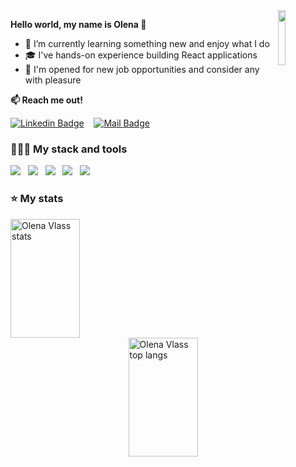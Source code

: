 
<img align="right" width="15%" src="https://github.com/ElenVlass/ElenVlass/assets/72293912/ad1a199a-ccec-4f7e-9139-149ba2fa6ba6"/>

**Hello world, my name is Olena 👋**

- 🌱 I’m currently learning something new and enjoy what I do
- 🎓 I've hands-on experience building React applications
- 💼 I'm opened for new job opportunities and consider any with pleasure
  
**:mailbox:  Reach me out!**

[![Linkedin Badge](https://img.shields.io/badge/-Olena_Vlasenko-0e76a8?style=flat&labelColor=0e76a8&logo=linkedin&logoColor=white)](https://www.linkedin.com/in/elena-vlass/)&nbsp;&nbsp;&nbsp;
[![Mail Badge](https://img.shields.io/badge/-Olena_Vlasenko-c0392b?style=flat&labelColor=c0392b&logo=gmail&logoColor=white)](mailto:olefelena@gmail.com)&nbsp;&nbsp;&nbsp;

### 👨🏻‍💻 My stack and tools

<img  src="https://readme-components.vercel.app/api?component=logo&fill=linear-gradient%28to%20right%2C%20%23c31432%2C%20%23240b36%29&logo=typeScript&svgfill=2d79c7">&nbsp;&nbsp;&nbsp;<img  src="https://readme-components.vercel.app/api?component=logo&fill=linear-gradient%28to%20right%2C%20%23c31432%2C%20%23240b36%29&logo=javaScript&svgfill=f6df1c">&nbsp;&nbsp;&nbsp;<img  src="https://readme-components.vercel.app/api?component=logo&fill=linear-gradient%28to%20right%2C%20%23c31432%2C%20%23240b36%29&logo=react&animation=spin&svgfill=15d8fe">&nbsp;&nbsp;&nbsp;<img  src="https://readme-components.vercel.app/api?component=logo&fill=linear-gradient%28to%20right%2C%20%23c31432%2C%20%23240b36%29&logo=node.js&svgfill=659b60">&nbsp;&nbsp;&nbsp;<img  src="https://readme-components.vercel.app/api?component=logo&fill=linear-gradient%28to%20right%2C%20%23c31432%2C%20%23240b36%29&logo=gatsby&svgfill=663399">&nbsp;&nbsp;&nbsp;
<!-- <img  src="https://readme-components.vercel.app/api?component=logo&fill=linear-gradient%28to%20right%2C%20%23c31432%2C%20%23240b36%29&logo=CSS3&svgfill=028dd1">&nbsp;&nbsp;&nbsp;<img  src="https://readme-components.vercel.app/api?component=logo&fill=black&logo=webpack&svgfill=8ed5fa"&nbsp;&nbsp;&nbsp;
<img src="images/javascript.png" width="80">&nbsp;&nbsp;&nbsp;<img src="images/typescript.svg" width="80">&nbsp;&nbsp;&nbsp;<img src="images/react.png" width="80">&nbsp;&nbsp;&nbsp;<img src="images/node-js.svg" width="80">&nbsp;&nbsp;&nbsp;<img src="images/gatsby.png" width="80">&nbsp;&nbsp;&nbsp;<img src="images/html.png" width="80">&nbsp;&nbsp;&nbsp;<img src="images/css.png" width="80">&nbsp;&nbsp;&nbsp;<img src="https://github.com/ElenVlass/ElenVlass/assets/72293912/40450b9c-0465-4dca-91a8-a54ae9dd8d7a" width="80">&nbsp;&nbsp;&nbsp;<img src="https://github.com/ElenVlass/ElenVlass/assets/72293912/abb23d9e-41d0-46ec-bba3-4a6c887f09ae" width="70"> > -->


### ⭐️ My stats

<img src="https://github-readme-stats.vercel.app/api?username=ElenVlass&show_icons=true&count_private=true&hide=stars&rank_icon=github&theme=radical" width="47%" alt="Olena Vlass stats" align="left" height="190">


<img src="https://github-readme-stats.vercel.app/api/top-langs?username=ElenVlass&layout=compact&hide_progress=true&langs_count=6&theme=radical" width="47%" alt="Olena Vlass top langs" align="right" height="190"/>
